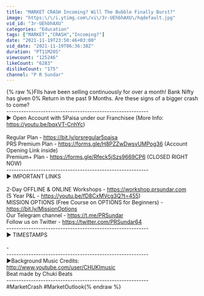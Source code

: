 ```yaml
---
title: "MARKET CRASH Incoming? Will The Bubble Finally Burst?"
image: "https:\/\/i.ytimg.com\/vi\/3r-UEhbhAXU\/hqdefault.jpg"
vid_id: "3r-UEhbhAXU"
categories: "Education"
tags: ["MARKET","CRASH","Incoming?"]
date: "2021-11-19T23:50:46+03:00"
vid_date: "2021-11-19T06:36:38Z"
duration: "PT11M28S"
viewcount: "125246"
likeCount: "6283"
dislikeCount: "175"
channel: "P R Sundar"
---
```

{% raw %}FIIs have been selling continuously for over a month! Bank Nifty has given 0% Return in the past 9 Months. Are these signs of a bigger crash to come?<br />----------------------------------------------------------<br />► Open Account with 5Paisa under our Franchisee (More Info: <a rel="nofollow" target="blank" href="https://youtu.be/bqxVT-CnhYc)">https://youtu.be/bqxVT-CnhYc)</a><br /><br />Regular Plan - <a rel="nofollow" target="blank" href="https://bit.ly/prsregular5paisa">https://bit.ly/prsregular5paisa</a><br />PRS Premium Plan - <a rel="nofollow" target="blank" href="https://forms.gle/H8PZZwDwsvUMPog36">https://forms.gle/H8PZZwDwsvUMPog36</a> (Account Opening Link inside)<br />Premium+ Plan - <a rel="nofollow" target="blank" href="https://forms.gle/Rfeck5jSzs9669CP6">https://forms.gle/Rfeck5jSzs9669CP6</a> (CLOSED RIGHT NOW)<br />----------------------------------------------------------<br />► IMPORTANT LINKS<br /><br />2-Day OFFLINE &amp; ONLINE Workshops - <a rel="nofollow" target="blank" href="https://workshop.prsundar.com">https://workshop.prsundar.com</a><br />(5 Year P&amp;L - <a rel="nofollow" target="blank" href="https://youtu.be/fD8CxMVcg3Q?t=455)">https://youtu.be/fD8CxMVcg3Q?t=455)</a><br />MISSION OPTIONS (Free Course on OPTIONS for Beginners) - <a rel="nofollow" target="blank" href="https://bit.ly/MissionOptions">https://bit.ly/MissionOptions</a><br />Our Telegram channel - <a rel="nofollow" target="blank" href="https://t.me/PRSundar">https://t.me/PRSundar</a><br />Follow us on Twitter - <a rel="nofollow" target="blank" href="https://twitter.com/PRSundar64">https://twitter.com/PRSundar64</a><br />----------------------------------------------------------<br />► TIMESTAMPS<br /><br />-<br />----------------------------------------------------------<br />►Background Music Credits:<br /><a rel="nofollow" target="blank" href="http://www.youtube.com/user/CHUKImusic">http://www.youtube.com/user/CHUKImusic</a><br />Beat made by Chuki Beats<br />----------------------------------------------------------<br />#MarketCrash #MarketOutlook{% endraw %}
